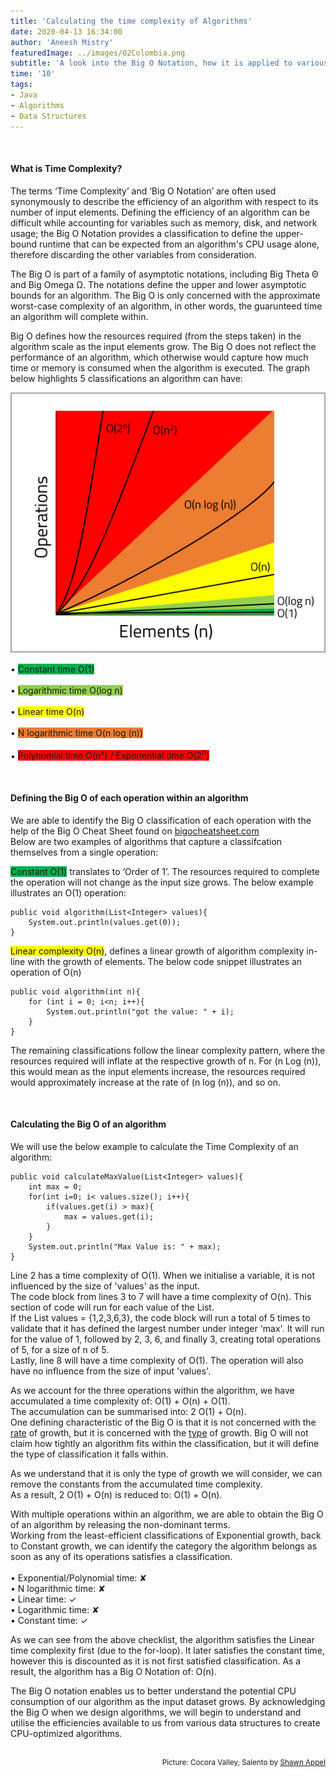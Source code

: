 ```yaml
---
title: 'Calculating the time complexity of Algorithms'
date: 2020-04-13 16:34:00
author: 'Aneesh Mistry'
featuredImage: ../images/02Colombia.png
subtitle: 'A look into the Big O Notation, how it is applied to various data structures in Java and how it can be used to calculate the efficiency of an algorithm.'
time: '10'
tags:
- Java
- Algorithms
- Data Structures
---
```


<br>
<h4>What is Time Complexity?</h4>
<p>
The terms ‘Time Complexity’ and ‘Big O Notation’ are often used synonymously to describe the efficiency of an algorithm with respect to its number of input elements. Defining the efficiency of an algorithm can be difficult while accounting for variables such as memory, disk, and network usage; the Big O Notation provides a classification to define the upper-bound runtime that can be expected from an algorithm's CPU usage alone, therefore discarding the other variables from consideration. </p>
<p>
The Big O is part of a family of asymptotic notations, including Big Theta Θ and Big Omega Ω. The notations define the upper and lower asymptotic bounds for an algorithm. The Big O is only concerned with the approximate worst-case complexity of an algorithm, in other words, the guarunteed time an algorithm will complete within.</p>
<p>
Big O defines how the resources required (from the steps taken) in the algorithm scale as the input elements grow. The Big O does not reflect the performance of an algorithm, which otherwise would capture how much time or memory is consumed when the algorithm is executed.
The graph below highlights 5 classifications an algorithm can have:</p>


![Big O categorization](../../src/images/002Graph.png)

&#8226; <span style="background-color: rgb(0,176,80)">Constant time O(1)</span><br><br>
&#8226; <span style="background-color: rgb(146,208,80)">Logarithmic time O(log n)</span><br><br>
&#8226; <span style="background-color: #FFFF00">Linear time O(n)</span><br><br>
&#8226; <span style="background-color: rgb(237,125,49)">N logarithmic time O(n log (n))</span><br><br>
&#8226; <span style="background-color: rgb(255,0,0)">Polynomial time O(n&sup2;) / Exponential time O(2<sup>n</sup>)</span><br>


<br>
<h4>Defining the Big O of each operation within an algorithm</h4>
<p>

We are able to identify the Big O classification of each operation with the help of the Big O Cheat Sheet found on <a target="_blank" href="https://www.bigocheatsheet.com/">bigocheatsheet.com</a><br>
Below are two examples of algorithms that capture a classifcation themselves from a single operation:<br>

<span style="background-color: rgb(0,176,80)">Constant O(1)</span> translates to ‘Order of 1’. The resources required to complete the operation will not change as the input size grows. The below example illustrates an O(1) operation:<br>
</p>

```java{numberLines: true}
public void algorithm(List<Integer> values){
    System.out.println(values.get(0));
}
```

<p>
<span style="background-color: #FFFF00">Linear complexity O(n)</span>, defines a linear growth of algorithm complexity in-line with the growth of elements. The below code snippet illustrates an operation of O(n)<br>
</p>

```java{numberLines: true}
public void algorithm(int n){
    for (int i = 0; i<n; i++){
        System.out.println("got the value: " + i);
    }
}

```
<p>
The remaining classifications follow the linear complexity pattern, where the resources required will inflate at the respective growth of n. For (n Log (n)), this would mean as the input elements increase, the resources required would approximately increase at the rate of (n log (n)), and so on.
</p>
<br>
<h4>Calculating the Big O of an algorithm</h4>
<p>
We will use the below example to calculate the Time Complexity of an algorithm:<br>
</p>

```java{numberLines: true}
public void calculateMaxValue(List<Integer> values){
    int max = 0;
    for(int i=0; i< values.size(); i++){
        if(values.get(i) > max){
            max = values.get(i);
        }
    }
    System.out.println("Max Value is: " + max);
}

```
<p>
Line 2 has a time complexity of O(1). When we initialise a variable, it is not influenced by the size of 'values' as the input.<br>
The code block from lines 3 to 7 will have a time complexity of O(n). This section of code will run for each value of the List.<br>
If the List values = {1,2,3,6,3}, the code block will run a total of 5 times to validate that it has defined the largest number under integer 'max'. It will run for the value of 1, followed by 2, 3, 6, and finally 3, creating total operations of 5, for a size of n of 5.<br>
Lastly, line 8 will have a time complexity of O(1). The operation will also have no influence from the size of input 'values'. 
</p>
<p>
As we account for the three operations within the algorithm, we have accumulated a time complexity of: O(1) + O(n) + O(1).<br>
The accumulation can be summarised into: 2 O(1) + O(n).<br>
One defining characteristic of the Big O is that it is not concerned with the <u>rate</u> of growth, but it is concerned with the <u>type</u> of growth. Big O will not claim how tightly an algorithm fits within the classification, but it will define the type of classification it falls within.</p>
As we understand that it is only the type of growth we will consider, we can remove the constants from the accumulated time complexity.<br>
As a result, 2 O(1) + O(n) is reduced to: O(1) + O(n).<br>
<p>
With multiple operations within an algorithm, we are able to obtain the Big O of an algorithm by releasing the non-dominant terms.<br>
Working from the least-efficient classifications of Exponential growth, back to Constant growth, we can identify the category the algorithm belongs as soon as any of its operations satisfies a classification.<br><br>
&#8226; Exponential/Polynomial time: &#10008;<br>
&#8226; N logarithmic time: &#10008;<br>
&#8226; Linear time: &#10003;<br>
&#8226; Logarithmic time: &#10008;<br>
&#8226; Constant time: &#10003;
</p>
<p>
As we can see from the above checklist, the algorithm satisfies the Linear time complexity first (due to the for-loop). It later satisfies the constant time, however this is discounted as it is not first satisfied classification. As a result, the algorithm has a Big O Notation of: O(n).<br>
</p>
<p>
The Big O notation enables us to better understand the potential CPU consumption of our algorithm as the input dataset grows.
By acknowledging the Big O when we design algorithms, we will begin to understand and utilise the efficiencies available to us from various data structures to create CPU-optimized algorithms. 
</p>
<br>
<small style="float: right;" >Picture: Cocora Valley, Salento by <a target="_blank" href="https://unsplash.com/@shawn_appel">Shawn Appel</small></a><br>

